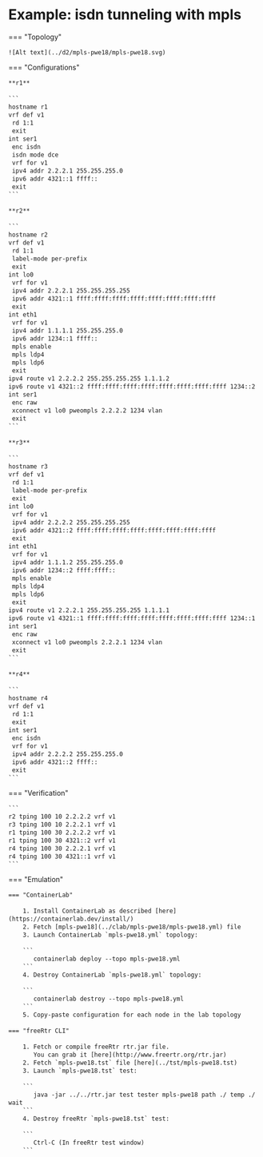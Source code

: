 # Example: isdn tunneling with mpls

=== "Topology"

    ![Alt text](../d2/mpls-pwe18/mpls-pwe18.svg)

=== "Configurations"

    **r1**

    ```
    hostname r1
    vrf def v1
     rd 1:1
     exit
    int ser1
     enc isdn
     isdn mode dce
     vrf for v1
     ipv4 addr 2.2.2.1 255.255.255.0
     ipv6 addr 4321::1 ffff::
     exit
    ```

    **r2**

    ```
    hostname r2
    vrf def v1
     rd 1:1
     label-mode per-prefix
     exit
    int lo0
     vrf for v1
     ipv4 addr 2.2.2.1 255.255.255.255
     ipv6 addr 4321::1 ffff:ffff:ffff:ffff:ffff:ffff:ffff:ffff
     exit
    int eth1
     vrf for v1
     ipv4 addr 1.1.1.1 255.255.255.0
     ipv6 addr 1234::1 ffff::
     mpls enable
     mpls ldp4
     mpls ldp6
     exit
    ipv4 route v1 2.2.2.2 255.255.255.255 1.1.1.2
    ipv6 route v1 4321::2 ffff:ffff:ffff:ffff:ffff:ffff:ffff:ffff 1234::2
    int ser1
     enc raw
     xconnect v1 lo0 pweompls 2.2.2.2 1234 vlan
     exit
    ```

    **r3**

    ```
    hostname r3
    vrf def v1
     rd 1:1
     label-mode per-prefix
     exit
    int lo0
     vrf for v1
     ipv4 addr 2.2.2.2 255.255.255.255
     ipv6 addr 4321::2 ffff:ffff:ffff:ffff:ffff:ffff:ffff:ffff
     exit
    int eth1
     vrf for v1
     ipv4 addr 1.1.1.2 255.255.255.0
     ipv6 addr 1234::2 ffff:ffff::
     mpls enable
     mpls ldp4
     mpls ldp6
     exit
    ipv4 route v1 2.2.2.1 255.255.255.255 1.1.1.1
    ipv6 route v1 4321::1 ffff:ffff:ffff:ffff:ffff:ffff:ffff:ffff 1234::1
    int ser1
     enc raw
     xconnect v1 lo0 pweompls 2.2.2.1 1234 vlan
     exit
    ```

    **r4**

    ```
    hostname r4
    vrf def v1
     rd 1:1
     exit
    int ser1
     enc isdn
     vrf for v1
     ipv4 addr 2.2.2.2 255.255.255.0
     ipv6 addr 4321::2 ffff::
     exit
    ```

=== "Verification"

    ```
    r2 tping 100 10 2.2.2.2 vrf v1
    r3 tping 100 10 2.2.2.1 vrf v1
    r1 tping 100 30 2.2.2.2 vrf v1
    r1 tping 100 30 4321::2 vrf v1
    r4 tping 100 30 2.2.2.1 vrf v1
    r4 tping 100 30 4321::1 vrf v1
    ```

=== "Emulation"

    === "ContainerLab"

        1. Install ContainerLab as described [here](https://containerlab.dev/install/)  
        2. Fetch [mpls-pwe18](../clab/mpls-pwe18/mpls-pwe18.yml) file  
        3. Launch ContainerLab `mpls-pwe18.yml` topology:  

        ```
           containerlab deploy --topo mpls-pwe18.yml  
        ```
        4. Destroy ContainerLab `mpls-pwe18.yml` topology:  

        ```
           containerlab destroy --topo mpls-pwe18.yml  
        ```
        5. Copy-paste configuration for each node in the lab topology

    === "freeRtr CLI"

        1. Fetch or compile freeRtr rtr.jar file.  
           You can grab it [here](http://www.freertr.org/rtr.jar)  
        2. Fetch `mpls-pwe18.tst` file [here](../tst/mpls-pwe18.tst)  
        3. Launch `mpls-pwe18.tst` test:  

        ```
           java -jar ../../rtr.jar test tester mpls-pwe18 path ./ temp ./ wait
        ```
        4. Destroy freeRtr `mpls-pwe18.tst` test:  

        ```
           Ctrl-C (In freeRtr test window)
        ```

